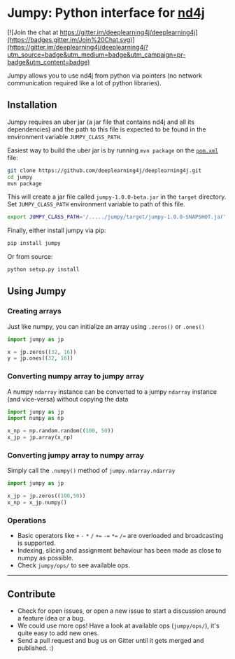 Jumpy: Python interface for [nd4j](https://nd4j.org)
===========================================

[![Join the chat at https://gitter.im/deeplearning4j/deeplearning4j](https://badges.gitter.im/Join%20Chat.svg)](https://gitter.im/deeplearning4j/deeplearning4j?utm_source=badge&utm_medium=badge&utm_campaign=pr-badge&utm_content=badge)

Jumpy allows you to use nd4j from python via pointers (no network communication required like a lot of python libraries).

## Installation

Jumpy requires an uber jar (a jar file that contains nd4j and all its dependencies) and the path to this file is expected to be found in the environment variable `JUMPY_CLASS_PATH`.

Easiest way to build the uber jar is by running `mvn package` on the [`pom.xml`](/pom.xml) file:

```bash 
git clone https://github.com/deeplearning4j/deeplearning4j.git
cd jumpy
mvn package
```

This will create a jar file called `jumpy-1.0.0-beta.jar` in the `target` directory. Set `JUMPY_CLASS_PATH` environment variable to path of this file.

```bash
export JUMPY_CLASS_PATH='/...../jumpy/target/jumpy-1.0.0-SNAPSHOT.jar'
```

Finally, either install jumpy via pip:

```bash
pip install jumpy
```

Or from source:

```bash
python setup.py install
```

## Using Jumpy

### Creating arrays

Just like numpy, you can initialize an array using `.zeros()` or `.ones()`

```python
import jumpy as jp

x = jp.zeros((32, 16))
y = jp.ones((32, 16))
```

### Converting numpy array to jumpy array

A numpy `ndarray` instance can be converted to a jumpy `ndarray` instance (and vice-versa) without copying the data

```python
import jumpy as jp
import numpy as np

x_np = np.random.random((100, 50))
x_jp = jp.array(x_np)
```

### Converting jumpy array to numpy array

Simply call the `.numpy()` method of `jumpy.ndarray.ndarray`

```python
import jumpy as jp

x_jp = jp.zeros((100,50))
x_np = x_jp.numpy()
```

### Operations

* Basic operators like `+` `-` `*` `/` `+=` `-=` `*=` `/=` are overloaded and broadcasting is supported.
* Indexing, slicing and assignment behaviour has been made as close to numpy as possible.
* Check `jumpy/ops/` to see available ops.

---
## Contribute

* Check for open issues, or open a new issue to start a discussion around a feature idea or a bug.
* We could use more ops! Have a look at available ops (`jumpy/ops/`), it's quite easy to add new ones.
* Send a pull request and bug us on Gitter until it gets merged and published. :)
